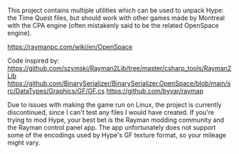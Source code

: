 This project contains multiple utilities which can be used to unpack Hype: the Time Quest files, but should work with other games made by Montreal with the CPA engine (often mistakenly said to be the related OpenSpace engine).

https://raymanpc.com/wiki/en/OpenSpace

Code inspired by:
https://github.com/szymski/Rayman2Lib/tree/master/csharp_tools/Rayman2Lib
https://github.com/BinarySerializer/BinarySerializer.OpenSpace/blob/main/src/DataTypes/Graphics/GF/GF.cs
https://github.com/byvar/raymap

Due to issues with making the game run on Linux, the project is currently discontinued, since I can't test any files I would have created.
If you're trying to mod Hype, your best bet is the Rayman modding community and the Rayman control panel app. The app unfortunately does not support some of the encodings used by Hype's GF texture format, so your mileage might vary.
